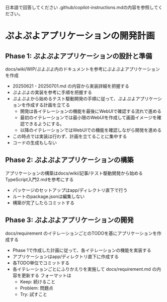 日本語で回答してください
.github/copilot-instructions.mdの内容を参照してください。

# ぷよぷよアプリケーションの開発計画

## Phase 1: ぷよぷよアプリケーションの設計と準備

docs/wiki/WIP/ぷよぷよ内のドキュメントを参考にぷよぷよアプリケーションを作成
- 20250621 - 20250701.md の内容から実装詳細を把握する
- ぷよぷよの実装を参考に手順を把握する
- ぷよぷよから始めるテスト駆動開発の手順に従って、ぷよぷよアプリケーションを作成する計画を立てる
  - 開発は各イテレーションの機能を最後にWebUIで確認する流れで進める
  - 最初のイテレーションでは最小限のWebUIを作成して画面イメージを確認できるようにする。
  - 以降のイテレーションではWebUIでの機能を確認しながら開発を進める
- この時点では実装は行わず、計画を立てることに集中する
- コードの生成もしない

## Phase 2: ぷよぷよアプリケーションの構築

アプリケーションの構築はdocs/wiki/記事/テスト駆動開発から始めるTypeScript入門2.mdを参考にする
- パッケージのセットアップはapp/ディレクトリ直下で行う
- ルートのpackage.jsonは編集しない
- 構築が完了したらコミットする

## Phase 3: ぷよぷよアプリケーションの開発

docs/requirement のイテレーションごとのTODOを基にアプリケーションを作成する
- Phase 1で作成した計画に従って、各イテレーションの機能を実装する
- アプリケーションはapp/ディレクトリ直下に作成する
- 各TODO単位でコミットする
- 各イテレーションごとにふりかえりを実施して docs/requirement.md の内容を更新する フォーマットは
  - Keep: 続けること
  - Problem: 問題点
  - Try: 試すこと